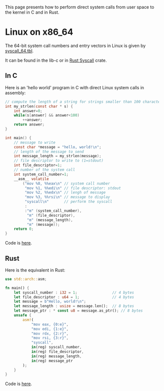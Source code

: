 This page presents how to perform direct system calls from user space to the kernel in C and in Rust.

# Linux on x86_64

The 64-bit system call numbers and entry vectors in Linux is given by [syscall_64.tbl](https://github.com/torvalds/linux/blob/v6.7/arch/x86/entry/syscalls/syscall_64.tbl).

It can be found in the lib-c or in [Rust Syscall](https://docs.rs/syscalls/0.6.18/src/syscalls/arch/x86_64.rs.html) crate.

## In C

Here is an 'hello world' program in C with direct Linux system calls in assembly:
```c
// compute the length of a string for strings smaller than 100 characters
int my_strlen(const char * s) {
    int answer=0;
    while(s[answer] && answer<100)
        ++answer;
    return answer;
}

int main() {
    // message to write
    const char *message = "hello, world!\n";
    // length of the message to send
    int message_length = my_strlen(message);
    // file descriptor to write to (1=stdout)
    int file_descriptor=1;
    // number of the system call
    int system_call_number=1;
    __asm__ volatile
        ("mov %0, %%eax\n" // system call number
         "mov %1, %%edi\n" // file descriptor: stdout
         "mov %2, %%edx\n" // lengh of message
         "mov %3, %%rsi\n" // message to display
         "syscall\n"       // perform the syscall
         :
         :"m" (system_call_number),
          "m" (file_descriptor),
          "m" (message_length),
          "m" (message));
    return 0;
}
```
Code is [here](https://github.com/fderepas/unix_memo/blob/main/code/direct_syscall/main.c).

## Rust

Here is the equivalent in Rust:
```rust
use std::arch::asm;

fn main() {
    let syscall_number : i32 = 1;                // 4 bytes
    let file_descriptor : u64 = 1;               // 4 bytes
    let message = b"Hello, world!\n";
    let message_length : usize = message.len();  // 8 bytes
    let message_ptr : * const u8 = message.as_ptr(); // 8 bytes
    unsafe {
        asm!(
            "mov eax, {0:e}",
            "mov edi, {1:e}",
            "mov rdx, {2:r}",
            "mov rsi, {3:r}",
            "syscall",
            in(reg) syscall_number,
            in(reg) file_descriptor,
            in(reg) message_length,
            in(reg) message_ptr
        );
    }
}
```
Code is [here](https://github.com/fderepas/unix_memo/blob/main/code/direct_syscall/main.rs).

